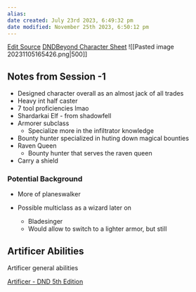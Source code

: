 ```yaml
---
alias: 
date created: July 23rd 2023, 6:49:32 pm
date modified: November 25th 2023, 6:50:12 pm
---
```

[Edit Source](https://github.com/bradhaas/TheCompendium-v2/blob/main/PCs/Ricky.md)
[DNDBeyond Character Sheet](https://www.dndbeyond.com/campaigns/4388693)
![[Pasted image 20231105165426.png|500]]
## Notes from Session -1
- Designed character overall as an almost jack of all trades
- Heavy int half caster
- 7 tool proficiencies lmao
- Shardarkai Elf - from shadowfell
- Armorer subclass
	- Specialize more in the infiltrator knowledge
- Bounty hunter specialized in huting down magical bounties
- Raven Queen
	- Bounty hunter that serves the raven queen
- Carry a shield
### Potential Background
- More of planeswalker

- Possible multiclass as a wizard later on
	- Bladesinger
	- Would allow to switch to a lighter armor, but still
## Artificer Abilities
Artificer general abilities

[Artificer - DND 5th Edition](http://dnd5e.wikidot.com/artificer)
